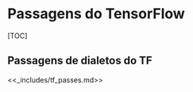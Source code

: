 # Passagens do TensorFlow

[TOC]

## Passagens de dialetos do TF

&lt;&lt;_includes/tf_passes.md&gt;&gt;
